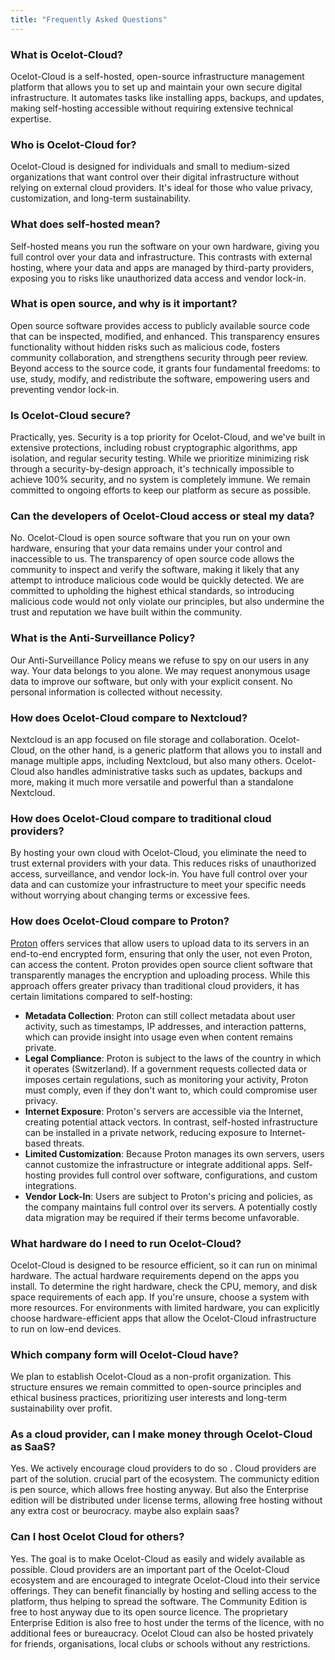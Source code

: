 ```yaml
---
title: "Frequently Asked Questions"
---
```


### What is Ocelot-Cloud?

Ocelot-Cloud is a self-hosted, open-source infrastructure management platform that allows you to set up and maintain your own secure digital infrastructure. It automates tasks like installing apps, backups, and updates, making self-hosting accessible without requiring extensive technical expertise.

### Who is Ocelot-Cloud for?

Ocelot-Cloud is designed for individuals and small to medium-sized organizations that want control over their digital infrastructure without relying on external cloud providers. It's ideal for those who value privacy, customization, and long-term sustainability.

### What does self-hosted mean?

Self-hosted means you run the software on your own hardware, giving you full control over your data and infrastructure. This contrasts with external hosting, where your data and apps are managed by third-party providers, exposing you to risks like unauthorized data access and vendor lock-in.

### What is open source, and why is it important?

Open source software provides access to publicly available source code that can be inspected, modified, and enhanced. This transparency ensures functionality without hidden risks such as malicious code, fosters community collaboration, and strengthens security through peer review. Beyond access to the source code, it grants four fundamental freedoms: to use, study, modify, and redistribute the software, empowering users and preventing vendor lock-in.

### Is Ocelot-Cloud secure?

Practically, yes. Security is a top priority for Ocelot-Cloud, and we've built in extensive protections, including robust cryptographic algorithms, app isolation, and regular security testing. While we prioritize minimizing risk through a security-by-design approach, it's technically impossible to achieve 100% security, and no system is completely immune. We remain committed to ongoing efforts to keep our platform as secure as possible.

### Can the developers of Ocelot-Cloud access or steal my data?

No. Ocelot-Cloud is open source software that you run on your own hardware, ensuring that your data remains under your control and inaccessible to us. The transparency of open source code allows the community to inspect and verify the software, making it likely that any attempt to introduce malicious code would be quickly detected. We are committed to upholding the highest ethical standards, so introducing malicious code would not only violate our principles, but also undermine the trust and reputation we have built within the community.

### What is the Anti-Surveillance Policy?

Our Anti-Surveillance Policy means we refuse to spy on our users in any way. Your data belongs to you alone. We may request anonymous usage data to improve our software, but only with your explicit consent. No personal information is collected without necessity.

### How does Ocelot-Cloud compare to Nextcloud?

Nextcloud is an app focused on file storage and collaboration. Ocelot-Cloud, on the other hand, is a generic platform that allows you to install and manage multiple apps, including Nextcloud, but also many others. Ocelot-Cloud also handles administrative tasks such as updates, backups and more, making it much more versatile and powerful than a standalone Nextcloud.

### How does Ocelot-Cloud compare to traditional cloud providers?

By hosting your own cloud with Ocelot-Cloud, you eliminate the need to trust external providers with your data. This reduces risks of unauthorized access, surveillance, and vendor lock-in. You have full control over your data and can customize your infrastructure to meet your specific needs without worrying about changing terms or excessive fees.

### How does Ocelot-Cloud compare to Proton?

[Proton](https://proton.me/) offers services that allow users to upload data to its servers in an end-to-end encrypted form, ensuring that only the user, not even Proton, can access the content. Proton provides open source client software that transparently manages the encryption and uploading process. While this approach offers greater privacy than traditional cloud providers, it has certain limitations compared to self-hosting:
* **Metadata Collection**: Proton can still collect metadata about user activity, such as timestamps, IP addresses, and interaction patterns, which can provide insight into usage even when content remains private.
* **Legal Compliance**: Proton is subject to the laws of the country in which it operates (Switzerland). If a government requests collected data or imposes certain regulations, such as monitoring your activity, Proton must comply, even if they don't want to, which could compromise user privacy.
* **Internet Exposure**: Proton's servers are accessible via the Internet, creating potential attack vectors. In contrast, self-hosted infrastructure can be installed in a private network, reducing exposure to Internet-based threats.
* **Limited Customization**: Because Proton manages its own servers, users cannot customize the infrastructure or integrate additional apps. Self-hosting provides full control over software, configurations, and custom integrations.
* **Vendor Lock-In**: Users are subject to Proton's pricing and policies, as the company maintains full control over its servers. A potentially costly data migration may be required if their terms become unfavorable.

### What hardware do I need to run Ocelot-Cloud?

Ocelot-Cloud is designed to be resource efficient, so it can run on minimal hardware. The actual hardware requirements depend on the apps you install. To determine the right hardware, check the CPU, memory, and disk space requirements of each app. If you're unsure, choose a system with more resources. For environments with limited hardware, you can explicitly choose hardware-efficient apps that allow the Ocelot-Cloud infrastructure to run on low-end devices.

### Which company form will Ocelot-Cloud have?

We plan to establish Ocelot-Cloud as a non-profit organization. This structure ensures we remain committed to open-source principles and ethical business practices, prioritizing user interests and long-term sustainability over profit.

### As a cloud provider, can I make money through Ocelot-Cloud as SaaS?

Yes. We actively encourage cloud providers to do so . Cloud providers are part of the solution. crucial part of the  ecosystem. The communicty edition is pen source, which allows free hosting anyway. But also the Enterprise edition will be distributed under license terms, allowing free hosting without any extra cost or beurocracy.
maybe also explain saas?

### Can I host Ocelot Cloud for others?

Yes. The goal is to make Ocelot-Cloud as easily and widely available as possible. Cloud providers are an important part of the Ocelot-Cloud ecosystem and are encouraged to integrate Ocelot-Cloud into their service offerings. They can benefit financially by hosting and selling access to the platform, thus helping to spread the software. The Community Edition is free to host anyway due to its open source licence. The proprietary Enterprise Edition is also free to host under the terms of the licence, with no additional fees or bureaucracy. Ocelot Cloud can also be hosted privately for friends, organisations, local clubs or schools without any restrictions.